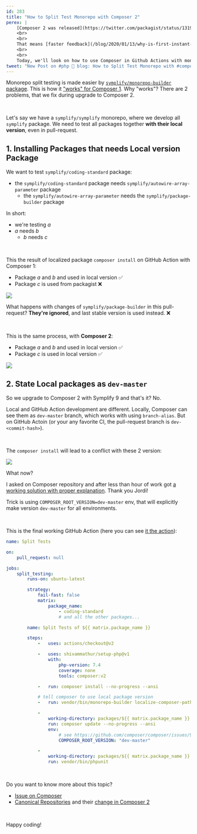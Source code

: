 ```yaml
---
id: 283
title: "How to Split Test Monorepo with Composer 2"
perex: |
    [Composer 2 was released](https://twitter.com/packagist/status/1319945203797708800) this week. It brings **massive `composer install/update` performance** improvement of [150-200 %](https://blog.packagist.com/composer-2-0-is-now-available).
    <br>
    <br>
    That means [faster feedback](/blog/2020/01/13/why-is-first-instant-feedback-crucial-to-developers/) from CI and faster monorepo testing.
    <br>
    <br>
    Today, we'll look on how to use Composer in Github Actions with monorepo split testing and what to avoid.
tweet: "New Post on #php 🐘 blog: How to Split Test Monorepo with #composer v2"
---
```


Monorepo split testing is made easier by [`symplify/monorepo-builder` package](https://github.com/symplify/monorepo-builder). This is how it ["works" for Composer 1](/blog/2020/02/10/how-to-test-monorepo-after-split-before-actual-split/). Why "works"? There are 2 problems, that we fix during upgrade to Composer 2.

<br>

Let's say we have a `symplify/symplify` monorepo, where we develop all `symplify` package. We need to test all packages together **with their local version**, even in pull-request.

## 1. Installing Packages that needs Local version Package

We want to test `symplify/coding-standard` package:

- the `symplify/coding-standard` package needs `symplify/autowire-array-parameter` package
    - the `symplify/autowire-array-parameter` needs the `symplify/package-builder` package

In short:

- we're testing *a*
- *a* needs *b*
    - *b* needs *c*

<br>

This the result of localized package `composer install` on GitHub Action with Composer 1:

- Package *a* and *b* and used in local version ✅
- Package *c* is used from packagist ❌

<img src="/assets/images/posts/2020/test_split_composer_2_require_3rd_package_fail.png" class="img-thumbnail">

What happens with changes of `symplify/package-builder` in this pull-request? **They're ignored**, and last stable version is used instead. ❌

<br>

This is the same process, with **Composer 2**:

- Package *a* and *b* and used in local version ✅
- Package *c* is used in local version ✅

<img src="/assets/images/posts/2020/test_split_composer_2_require_3rd_package_fixed.png" class="img-thumbnail">


## 2. State Local packages as `dev-master`

So we upgrade to Composer 2 with Symplify 9 and that's it? No.

Local and GitHub Action development are different. Locally, Composer can see them as `dev-master` branch, which works with using `branch-alias`. But on GitHub Actoin (or your any favorite CI, the pull-request branch is `dev-<commit-hash>`).

<br>

The `composer install` will lead to a conflict with these 2 version:

<img src="/assets/images/posts/2020/test_split_composer_2_require_3rd_package_mess.png" class="img-thumbnail">

What now?

I asked on Composer repository and after less than hour of work got [a working solution with proper explanation](https://github.com/composer/composer/issues/9368#issuecomment-718198161). Thank you Jordi!

Trick is using `COMPOSER_ROOT_VERSION=dev-master` env, that will explicitly make version `dev-master` for all environments.

<br>

This is the final working GitHub Action (here you can see [it the action](https://github.com/symplify/symplify/blob/40dbc8005754254aee31316b9082826f30b51577/.github/workflows/split_tests.yaml)):

```yaml
name: Split Tests

on:
    pull_request: null

jobs:
    split_testing:
        runs-on: ubuntu-latest

        strategy:
            fail-fast: false
            matrix:
                package_name:
                    - coding-standard
                    # and all the other packages...

        name: Split Tests of ${{ matrix.package_name }}

        steps:
            -   uses: actions/checkout@v2

            -   uses: shivammathur/setup-php@v1
                with:
                    php-version: 7.4
                    coverage: none
                    tools: composer:v2

            -   run: composer install --no-progress --ansi

            # tell composer to use local package version
            -   run: vendor/bin/monorepo-builder localize-composer-paths packages/${{ matrix.package_name }}/composer.json --ansi

            -
                working-directory: packages/${{ matrix.package_name }}
                run: composer update --no-progress --ansi
                env:
                    # see https://github.com/composer/composer/issues/9368#issuecomment-718112361
                    COMPOSER_ROOT_VERSION: "dev-master"

            -
                working-directory: packages/${{ matrix.package_name }}
                run: vendor/bin/phpunit
```

<br>

Do you want to know more about this topic?

- [Issue on Composer](https://github.com/composer/composer/issues/9368)
- [Canonical Repositories](https://getcomposer.org/doc/articles/repository-priorities.md#canonical-repositories) and their [change in Composer 2](https://getcomposer.org/doc/articles/repository-priorities.md#default-behavior)

<br>

Happy coding!
